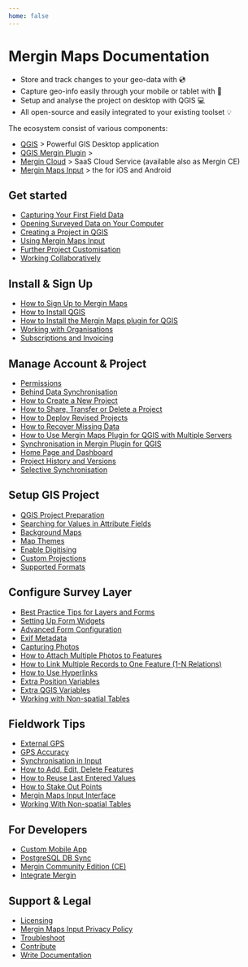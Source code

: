 ```yaml
---
home: false
---
```



# Mergin Maps Documentation

- Store and track changes to your geo-data with <MainPlatformName /> :cd:
- Capture geo-info easily through your mobile or tablet with <MobileAppName /> :iphone:
- Setup and analyse the project on desktop with QGIS :computer:
- All open-source and easily integrated to your existing toolset :bulb:

<CommunityJoin />

The ecosystem consist of various components:
 - [QGIS](https://qgis.org/) > Powerful GIS Desktop application 
 - [QGIS Mergin Plugin](https://plugins.qgis.org/plugins/Mergin/) > <QGISPluginName />
 - [Mergin Cloud](https://public.cloudmergin.com) > SaaS Cloud Service (available also as Mergin CE)
 - [Mergin Maps Input](https://inputapp.io) > the <MobileAppName /> for iOS and Android
 
## Get started 

<AppDownload />

- [Capturing Your First Field Data](./tutorials/capturing-first-data/index.md)
- [Opening Surveyed Data on Your Computer](./tutorials/opening-surveyed-data-on-your-computer/index.md)
- [Creating a Project in QGIS](./tutorials/creating-a-project-in-qgis/index.md)
- [Using Mergin Maps Input](./tutorials/mobile/index.md)
- [Further Project Customisation](./tutorials/further-project-customisation/index.md)
- [Working Collaboratively](./tutorials/working-collaboratively/index.md)

## Install & Sign Up
- [How to Sign Up to Mergin Maps](./setup/sign-up-to-mergin-maps/)
- [How to Install QGIS](./setup/install-qgis/)
- [How to Install the Mergin Maps plugin for QGIS](./setup/install-mergin-maps-plugin-for-qgis/)
- [Working with Organisations](./setup/working-with-organisations/)
- [Subscriptions and Invoicing](./setup/subscriptions/)

## Manage Account & Project
- [Permissions](./manage/permissions/)
- [Behind Data Synchronisation](./manage/synchronisation/)
- [How to Create a New Project](./manage/create-project/)
- [How to Share, Transfer or Delete a Project](./manage/project-advanced/)
- [How to Deploy Revised Projects](./manage/deploy-new-project/)
- [How to Recover Missing Data](./manage/missing-data/)
- [How to Use Mergin Maps Plugin for QGIS with Multiple Servers](./manage/plugin-multi-server-use/)
- [Synchronisation in Mergin Plugin for QGIS](./manage/plugin-sync-project/)
- [Home Page and Dashboard](./manage/dashboard/)
- [Project History and Versions](./manage/project-details/)
- [Selective Synchronisation](./manage/selective_sync/)

## Setup GIS Project
- [QGIS Project Preparation](./gis/features/)
- [Searching for Values in Attribute Fields](./gis/search_data/)
- [Background Maps](./gis/settingup_background_map/)
- [Map Themes](./gis/setup_themes/)
- [Enable Digitising](./gis/enable_digitising/)
- [Custom Projections](./gis/proj/)
- [Supported Formats](./gis/supported_formats/)

## Configure Survey Layer
- [Best Practice Tips for Layers and Forms](./layer/best-practice/)
- [Setting Up Form Widgets](./layer/settingup_forms/)
- [Advanced Form Configuration](./layer/settingup_forms_settings/)
- [Exif Metadata](./layer/exif_metadata/)
- [Capturing Photos](./layer/settingup_forms_photo/)
- [How to Attach Multiple Photos to Features](./layer/attach-multiple-photos-to-features/)
- [How to Link Multiple Records to One Feature (1-N Relations)](./layer/one-to-n-relations/)
- [How to Use Hyperlinks](./layer/external-link/)
- [Extra Position Variables](./layer/position_variables/)
- [Extra QGIS Variables](./layer/plugin-variables/)
- [Working with Non-spatial Tables](./layer/working_with_nonspatial_data/)

## Fieldwork Tips
- [External GPS](./field/external_gps/)
- [GPS Accuracy](./field/gps_accuracy/)
- [Synchronisation in Input](./field/autosync/)
- [How to Add, Edit, Delete Features](./field/input_features/)
- [How to Reuse Last Entered Values](./field/reuse-last-values/)
- [How to Stake Out Points](./field/stake-out/)
- [Mergin Maps Input Interface](./field/input_ui/)
- [Working With Non-spatial Tables](./layer/working_with_nonspatial_data/)

## For Developers
- [Custom Mobile App](./dev/customapp/)
- [PostgreSQL DB Sync](./dev/dbsync/)
- [Mergin Community Edition (CE)](./dev/mergince/)
- [Integrate Mergin](./dev/integration/)

## Support & Legal
- [Licensing](./misc/licensing/)
- [Mergin Maps Input Privacy Policy](./misc/privacy/)
- [Troubleshoot](./misc/troubleshoot/)
- [Contribute](./misc/contribute/)
- [Write Documentation](./misc/write-docs/index.md)


